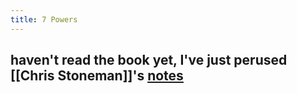 ```yaml
---
title: 7 Powers
---
```


## haven't read the book yet, I've just perused [[Chris Stoneman]]'s [notes](https://chrisstoneman.medium.com/notes-on-7-powers-foundations-of-business-by-hamilton-helmer-5d20cfecc753)
##
